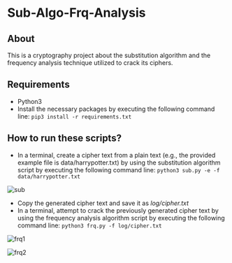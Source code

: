 # Sub-Algo-Frq-Analysis

## About
This is a cryptography project about the substitution algorithm and the frequency analysis technique utilized to crack its ciphers.


## Requirements
- Python3
- Install the necessary packages by executing the following command line: `pip3 install -r requirements.txt`


## How to run these scripts?
- In a terminal, create a cipher text from a plain text (e.g., the provided example file is data/harrypotter.txt) by using the substitution algorithm script by executing the following command line: `python3 sub.py -e -f data/harrypotter.txt`

![sub](https://user-images.githubusercontent.com/86275885/122940933-e8aebc80-d342-11eb-8973-00ec5d944696.png)

- Copy the generated cipher text and save it as *log/cipher.txt*
- In a terminal, attempt to crack the previously generated cipher text by using the frequency analysis algorithm script by executing the following command line: `python3 frq.py -f log/cipher.txt`

![frq1](https://user-images.githubusercontent.com/86275885/122941184-27447700-d343-11eb-871f-53439815d888.png)

![frq2](https://user-images.githubusercontent.com/86275885/122941187-27dd0d80-d343-11eb-9d89-f166c0f7d543.png)
